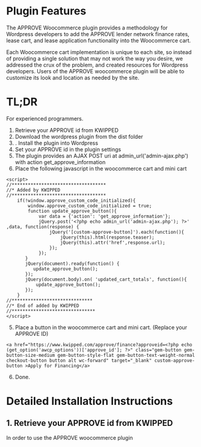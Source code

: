 # Plugin Features

The APPROVE Woocommerce plugin provides a methodology for Wordpress developers to add the APPROVE lender network finance rates, lease cart, and lease application functionality into the Woocommerce cart. 

Each Woocommerce cart implementation is unique to each site, so instead of providing a single solution that may not work the way you desire, we addressed the crux of the problem, and created resources for Wordpress developers. Users of the APPROVE woocommerce plugin will be able to customize its look and location as needed by the site.


# TL;DR
For experienced programmers.
1. Retrieve your APPROVE id from KWIPPED
2. Download the wordpress plugin from the dist folder
3. . Install the plugin into Wordpress
4. Set your APPROVE id in the plugin settings
3. The plugin provides an AJAX POST uri at admin_url('admin-ajax.php') with action get_approve_information
4. Place the following javascript in the woocommerce cart and mini cart
```
<script>
//***********************************
//* Added by KWIPPED
//***********************************
 	if(!window.approve_custom_code_initialized){
		window.approve_custom_code_initialized = true;
		function update_approve_button(){
			var data = {'action': 'get_approve_information'};
			jQuery.post('<?php echo admin_url('admin-ajax.php'); ?>' ,data, function(response) {
				jQuery('[custom-approve-button]').each(function(){
					jQuery(this).html(response.teaser);
					jQuery(this).attr('href',response.url);
				});
			});
	   }
	   jQuery(document).ready(function() {
		  update_approve_button();
	   });
	   jQuery(document.body).on( 'updated_cart_totals', function(){
		   update_approve_button();
	   });
	}
//******************************
//* End of added by KWIPPED
//*******************************
</script>
```
5. Place a button in the woocommerce cart and mini cart. (Replace your APPROVE ID)

```
<a href="https://www.kwipped.com/approve/finance?approveid=<?php echo (get_option('awcp_options'))['approve_id']; ?>" class="gem-button gem-button-size-medium gem-button-style-flat gem-button-text-weight-normal checkout-button button alt wc-forward" target="_blank" custom-approve-button >Apply for Financing</a>
```
6. Done.

# Detailed Installation Instructions

## 1. Retrieve your APPROVE id from KWIPPED
In order to use the APPROVE woocommerce plugin
